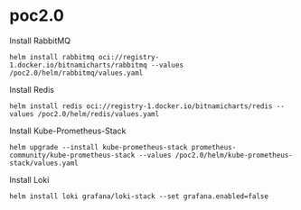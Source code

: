 # poc2.0


Install RabbitMQ
```
helm install rabbitmq oci://registry-1.docker.io/bitnamicharts/rabbitmq --values /poc2.0/helm/rabbitmq/values.yaml
```

Install Redis
```
helm install redis oci://registry-1.docker.io/bitnamicharts/redis --values /poc2.0/helm/redis/values.yaml
```

Install Kube-Prometheus-Stack
```
helm upgrade --install kube-prometheus-stack prometheus-community/kube-prometheus-stack --values /poc2.0/helm/kube-prometheus-stack/values.yaml
```

Install Loki
```
helm install loki grafana/loki-stack --set grafana.enabled=false
```
